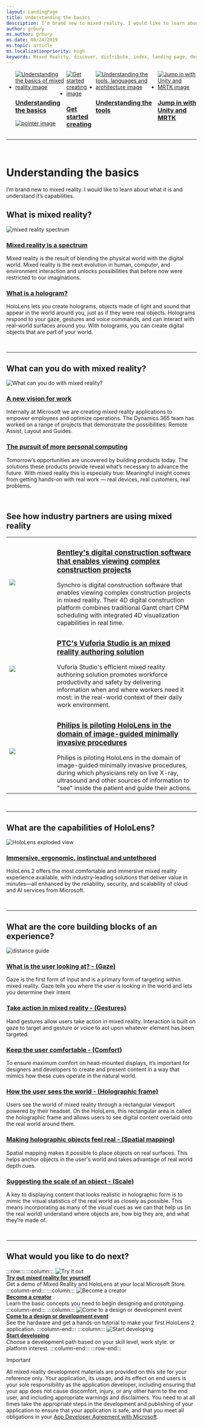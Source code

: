 ```yaml
---
layout: LandingPage
title: Understanding the basics
description: I’m brand new to mixed reality. I would like to learn about what it is and understand it’s capabilities.
author: grbury 
ms.author: grbury
ms.date: 08/24/2019
ms.topic: article
ms.localizationpriority: high
keywords: Mixed Reality, discover, distribute, index, landing page, design, development, tutorials, sample apps, fundamentals, case studies, resources, HoloLens how-to, Open source projects
---
```

<ul id="cardtypes-D" class="cardsD panelContent" style="display: flex; margin-top: 0px;">
                            <li>
                              <a href="index.md" target="_blank" title="Understanding the basics" data-linktype="absolute-path">
                                    <div class="cardSize">
                                        <div class="cardPadding">
                                            <div class="card">
                                                <div class="cardImageOuter">
                                                    <div class="cardImage">
                                                        <img src="images/Tile-Distribute.jpg" alt="Understanding the basics of mixed reality image">
                                                    </div>
                                                </div>
                                                <div class="cardText">
                                                    <h3 class="x-hidden-focus">Understanding the basics</h3>
                                                    <img src="images/pointer.png" alt="pointer image">
                                                </div>
                                            </div>
                                        </div>
                                    </div>
                                    </a>
                            </li>
                            <li>
                              <a href="quick-start-creating.md" target="_blank" title="Get started creating" data-linktype="absolute-path">
                                    <div class="cardSize">
                                        <div class="cardPadding">
                                            <div class="card">
                                                <div class="cardImageOuter">
                                                    <div class="cardImage">
                                                        <img src="images/QuickStartTile-Basics.jpg" alt="Get started creating image">
                                                    </div>
                                                </div>
                                                <div class="cardText">
                                                    <h3 class="x-hidden-focus">Get started creating</h3>
                                                </div>
                                            </div>
                                        </div>
                                    </div>
                                    </a>
                            </li>
                            <li>
                              <a href="quick-start-developer.md" target="_blank" title="Understanding the tools, languages and architecture" data-linktype="absolute-path">
                                    <div class="cardSize">
                                        <div class="cardPadding">
                                            <div class="card">
                                                <div class="cardImageOuter">
                                                    <div class="cardImage">
                                                        <img src="images/QuickStartTile-Developer.jpg" alt="Understanding the tools, languages and architecture image">
                                                    </div>
                                                </div>
                                                <div class="cardText">
                                                    <h3 class="x-hidden-focus">Understanding the tools</h3>
                                                </div>
                                            </div>
                                        </div>
                                    </div>
                                    </a>
                            </li>
                             <li>
                              <a href="quick-start-expert.md" target="_blank" title="Jump in with Unity and MRTK" data-linktype="absolute-path">
                                    <div class="cardSize">
                                        <div class="cardPadding">
                                            <div class="card">
                                                <div class="cardImageOuter">
                                                    <div class="cardImage">
                                                        <img src="images/QuickStartTile-Expert.jpg" alt="Jump in with Unity and MRTK image">
                                                    </div>
                                                </div>
                                                <div class="cardText">
                                                    <h3 class="x-hidden-focus">Jump in with Unity and MRTK</h3>
                                                </div>
                                            </div>
                                        </div>
                                    </div>
                                    </a>
                            </li>
</ul>

---

<br>

# Understanding the basics

I’m brand new to mixed reality. I would like to learn about what it is and understand it’s capabilities.

## What is mixed reality?

![mixed reality spectrum](images/RWtpZ1.jpeg)


### [Mixed reality is a spectrum](mixed-reality.md)

Mixed reality is the result of blending the physical world with the digital world. Mixed reality is the next evolution in human, computer, and environment interaction and unlocks possibilities that before now were restricted to our imaginations.

### [What is a hologram?](hologram.md)

HoloLens lets you create holograms, objects made of light and sound that appear in the world around you, just as if they were real objects. Holograms respond to your gaze, gestures and voice commands, and can interact with real-world surfaces around you. With holograms, you can create digital objects that are part of your world.

<br>


---

## What can you do with mixed reality?

![What can you do with mixed reality?](images/HLS19_remoteAssistHologram_001.jpg)

### [A new vision for work](https://dynamics.microsoft.com/en-us/mixed-reality/overview/)

Internally at Microsoft we are creating mixed reality applications to empower employees and optimize operations. The Dynamics 365 team has worked on a range of projects that demonstrate the possibilities: Remote Assist, Layout and Guides.

### [The pursuit of more personal computing](case-study-the-pursuit-of-more-personal-computing.md)
Tomorrow’s opportunities are uncovered by building products today. The solutions these products provide reveal what’s necessary to advance the future. With mixed reality this is especially true: Meaningful insight comes from getting hands-on with real work — real devices, real customers, real problems.


<br>



## See how industry partners are using mixed reality


<table>
<colgroup>
    <col width="25%" />
    <col width="75%" />
<tr>
     <td><a href=https://binged.it/31AR3kP><img src="images/Bentley-Synchro.jpg" /></a></td>
     <td><h3><a href=https://binged.it/31AR3kP>Bentley's digital construction software that enables viewing complex construction projects</a></h3>Synchro is digital construction software that enables viewing complex construction projects in mixed reality. Their 4D digital construction platform combines traditional Gantt chart CPM scheduling with integrated 4D visualization capabilities in real time.</td>
</tr>
<tr>
     <td><a href=https://binged.it/31ARrjh><img src="images/PTC-Vuforia-Studio.jpg" /></a></td>
     <td><h3><a href=https://binged.it/31ARrjh>PTC's Vuforia Studio is an mixed reality authoring solution</a></h3>Vuforia Studio's efficient mixed reality authoring solution promotes workforce productivity and safety by delivering information when and where workers need it most: in the real-world context of their daily work environment.</td>
</tr>
<tr>
     <td><a href=https://binged.it/31B1RiR><img src="images/Philips-Azurion.jpg" /></a></td>
     <td><h3><a href=https://binged.it/31B1RiR>Philips is piloting HoloLens in the domain of image-guided minimally invasive procedures</a></h3>Philips is piloting HoloLens in the domain of image-guided minimally invasive procedures, during which physicians rely on live X-ray, ultrasound and other sources of information to "see" inside the patient and guide their actions.</td>
</tr>
</table>


<br>



---

## What are the capabilities of HoloLens?

![HoloLens exploded view](images/HoloLens2_ExplodedView_8k.png)

### [Immersive, ergonomic, instinctual and untethered](https://www.microsoft.com/en-us/hololens/hardware)

HoloLens 2 offers the most comfortable and immersive mixed reality experience available, with industry-leading solutions that deliver value in minutes—all enhanced by the reliability, security, and scalability of cloud and AI services from Microsoft.

<br>

---

## What are the core building blocks of an experience?


![distance guide](images/text_in_unity_viewingangle.jpg)

### [What is the user looking at? - (Gaze)](gaze.md)
Gaze is the first form of input and is a primary form of targeting within mixed reality. Gaze tells you where the user is looking in the world and lets you determine their intent

### [Take action in mixed reality - (Gestures)](gestures.md)
Hand gestures allow users take action in mixed reality. Interaction is built on gaze to target and gesture or voice to act upon whatever element has been targeted.

### [Keep the user comfortable - (Comfort)](comfort.md)
To ensure maximum comfort on head-mounted displays, it’s important for designers and developers to create and present content in a way that mimics how these cues operate in the natural world.

### [How the user sees the world - (Holographic frame)](holographic-frame.md)
Users see the world of mixed reality through a rectangular viewport powered by their headset. On the HoloLens, this rectangular area is called the holographic frame and allows users to see digital content overlaid onto the real world around them.

### [Making holographic objects feel real - (Spatial mapping)](spatial-mapping.md)
Spatial mapping makes it possible to place objects on real surfaces. This helps anchor objects in the user's world and takes advantage of real world depth cues.

### [Suggesting the scale of an object - (Scale)](scale.md)
A key to displaying content that looks realistic in holographic form is to mimic the visual statistics of the real world as closely as possible. This means incorporating as many of the visual cues as we can that help us (in the real world) understand where objects are, how big they are, and what they’re made of.


<br>

---

## What would you like to do next?


:::row:::
    :::column:::
       ![Try it out](images/icon-hololensuser.jpg)<br>
        **[Try out mixed reality for yourself](https://www.microsoft.com/en-us/windows/windows-mixed-reality?icid=SSM_Search_Promo_XCat_WindowsMixedReality_CTA1#storelocator)**<br>
        Get a demo of Mixed Reality and HoloLens at your local Microsoft Store. 
    :::column-end:::
    :::column:::
        ![Become a creator](images/icon-design.jpg)<br>
         **[Become a creator](quick-start-creating.md)**<br>
        Learn the basic concepts you need to begin designing and prototyping.
    :::column-end:::
    :::column:::
        ![Come to a design or development event](images/icon-calendar.jpg)<br>
         **[Come to a design or development event](sf-academy-events.md)**<br>
        See the hardware and get a hands-on tutorial to make your first HoloLens 2 application.
    :::column-end:::
    :::column:::
        ![Start developing](images/icon-developer.jpg)<br>
         **[Start developing](quick-start-developer.md)**<br>
        Choose a development path based on your skill level, work style. or platform interest.
    :::column-end:::
:::row-end:::


>[!IMPORTANT]
>All mixed reality development materials are provided on this site for your reference only. Your application, its usage, and its effect on end users is your sole responsibility as the application developer, including ensuring that your app does not cause discomfort, injury, or any other harm to the end user, and including appropriate warnings and disclaimers. You need to at all times take the appropriate steps in the development and publishing of your application to ensure that your application is safe, and that you meet all obligations in your [App Developer Agreement with Microsoft](https://docs.microsoft.com/legal/windows/agreements/app-developer-agreement). 
